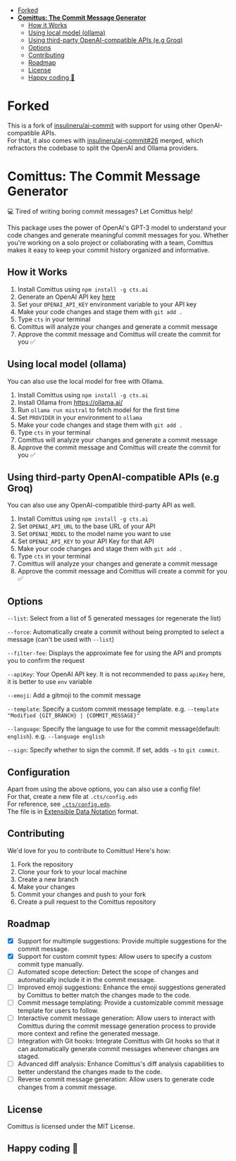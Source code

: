 <!--toc:start-->
- [Forked](#forked)
- [**Comittus: The Commit Message Generator**](#comittus-the-commit-message-generator)
  - [How it Works](#how-it-works)
  - [Using local model (ollama)](#using-local-model-ollama)
  - [Using third-party OpenAI-compatible APIs (e.g Groq)](#using-third-party-openai-compatible-apis-eg-groq)
  - [Options](#options)
  - [Contributing](#contributing)
  - [Roadmap](#roadmap)
  - [License](#license)
  - [Happy coding 🚀](#happy-coding-🚀)
<!--toc:end-->

# Forked
This is a fork of [insulineru/ai-commit](https://github.com/insulineru/ai-commit) with support for using other OpenAI-compatible APIs.  
For that, it also comes with [insulineru/ai-commit#26](https://github.com/insulineru/ai-commit/pull/26) merged, which refractors the codebase to split the OpenAI and Ollama providers.


# **Comittus: The Commit Message Generator**

💻 Tired of writing boring commit messages? Let Comittus help!

This package uses the power of OpenAI's GPT-3 model to understand your code changes and generate meaningful commit messages for you. Whether you're working on a solo project or collaborating with a team, Comittus makes it easy to keep your commit history organized and informative.

## How it Works
1. Install Comittus using `npm install -g cts.ai`
2. Generate an OpenAI API key [here](https://platform.openai.com/account/api-keys )
3. Set your `OPENAI_API_KEY` environment variable to your API key
4. Make your code changes and stage them with `git add .`
5. Type `cts` in your terminal
6. Comittus will analyze your changes and generate a commit message
7. Approve the commit message and Comittus will create the commit for you ✅

## Using local model (ollama)

You can also use the local model for free with Ollama.

1. Install Comittus using `npm install -g cts.ai`
2. Install Ollama from https://ollama.ai/
3. Run `ollama run mistral` to fetch model for the first time
4. Set `PROVIDER` in your environment to `ollama`
5. Make your code changes and stage them with `git add .`
6. Type `cts` in your terminal
7. Comittus will analyze your changes and generate a commit message
8. Approve the commit message and Comittus will create the commit for you ✅

## Using third-party OpenAI-compatible APIs (e.g Groq)

You can also use any OpenAI-compatible third-party API as well.

1. Install Comittus using `npm install -g cts.ai`
2. Set `OPENAI_API_URL` to the base URL of your API
3. Set `OPENAI_MODEL` to the model name you want to use
4. Set `OPENAI_API_KEY` to your API Key for that API
5. Make your code changes and stage them with `git add .`
6. Type `cts` in your terminal
7. Comittus will analyze your changes and generate a commit message
8. Approve the commit message and Comittus will create a commit for you ✅

## Options
`--list`: Select from a list of 5 generated messages (or regenerate the list)

`--force`: Automatically create a commit without being prompted to select a message (can't be used with `--list`)

`--filter-fee`: Displays the approximate fee for using the API and prompts you to confirm the request

`--apiKey`: Your OpenAI API key. It is not recommended to pass `apiKey` here, it is better to use `env` variable

`--emoji`: Add a gitmoji to the commit message

`--template`: Specify a custom commit message template. e.g. `--template "Modified {GIT_BRANCH} | {COMMIT_MESSAGE}"`

`--language`: Specify the language to use for the commit message(default: `english`). e.g. `--language english`

`--sign`: Specify whether to sign the commit. If set, adds `-s` to `git commit`.

## Configuration

Apart from using the above options, you can also use a config file!  
For that, create a new file at `.cts/config.edn`  
For reference, see [`.cts/config.edn`](./.cts/config.edn).  
The file is in [Extensible Data Notation](https://github.com/edn-format/edn) format.

## Contributing
We'd love for you to contribute to Comittus! Here's how:

1. Fork the repository
2. Clone your fork to your local machine
3. Create a new branch
4. Make your changes
5. Commit your changes and push to your fork
6. Create a pull request to the Comittus repository

## Roadmap

- [x] Support for multimple suggestions: Provide multiple suggestions for the commit message.
- [x] Support for custom commit types: Allow users to specify a custom commit type manually.
- [ ] Automated scope detection: Detect the scope of changes and automatically include it in the commit message.
- [ ] Improved emoji suggestions: Enhance the emoji suggestions generated by Comittus to better match the changes made to the code.
- [ ] Commit message templating: Provide a customizable commit message template for users to follow.
- [ ] Interactive commit message generation: Allow users to interact with Comittus during the commit message generation process to provide more context and refine the generated message.
- [ ] Integration with Git hooks: Integrate Comittus with Git hooks so that it can automatically generate commit messages whenever changes are staged.
- [ ] Advanced diff analysis: Enhance Comittus's diff analysis capabilities to better understand the changes made to the code.
- [ ] Reverse commit message generation: Allow users to generate code changes from a commit message.

## License
Comittus is licensed under the MIT License.

## Happy coding 🚀
